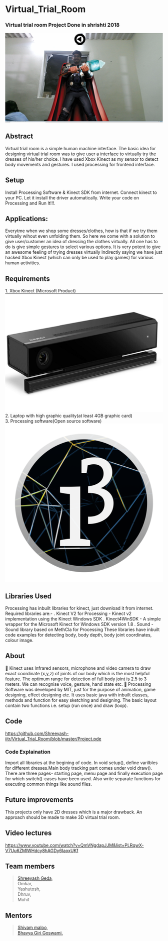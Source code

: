 # Virtual_Trial_Room

### Virtual trial room Project Done in shrishti 2018

![](images/secy.png)

## Abstract

Virtual trial room is a simple human machine interface. The basic idea for designing virtual trial room was to give user a interface to virtually try the dresses of his/her choice. I have used Xbox Kinect as my sensor to detect body movements and gestures. I used processing for frontend interface.

## Setup

Install Processing Software & Kinect SDK from internet. Connect kinect to your PC. Let it install the driver automatically. Write your code on Processing and Run It!!!.

## Applications:

Everytme when we shop some dresses/clothes, how is that if we try them virtually wihout even unfolding them. So here we come with a solution to give user/customer an idea of dressing the clothes virtually. All one has to do is give simple gestures to select various options. It is very potent to give an awesome feeling of trying dresses virtually Indirectly saying we have just hacked Xbox Kinect (which can only be used to play games) for various human activities.

## Requirements

1\. Xbox Kinect (Microsoft Product)  
![](images/kinect.jpg) 2\. Laptop with high graphic quality(at least 4GB graphic card)  
3\. Processing software(Open source software)  
![](images/processing.png)

## Libraries Used

Processing has inbuilt libraries for kinect, just download it from internet. Required libraries are:- . Kinect V2 for Processing - Kinect v2 implementation using the Kinect Windows SDK . Kinect4WinSDK - A simple wrapper for the Microsoft Kinect for Windows SDK version 1.8 . Sound - Sound library based on MethCla for Processing These libraries have inbuilt code examples for detecting body, body depth, body joint coordinates, colour image.

## About

 Kinect uses Infrared sensors, microphone and video camera to draw exact coordinate (x,y,z) of joints of our body which is the most helpful feature. The optimum range for detection of full body joint is 2.5 to 3 meters. We can recognise voice, gesture, hand state etc.  Processing Software was developed by MIT, just for the purpose of animation, game designing, effect designing etc. It uses basic java with inbuilt classes, methods and function for easy sketching and designing. The basic layout contain two functions i.e. setup (run once) and draw (loop).

## Code

https://github.com/Shreeyash-iitr/Virtual_Trial_Room/blob/master/Project.pde

### Code Explaination

Import all libraries at the begining of code. In void setup(), define varilbles for different dresses.Main body tracking part comes under void draw(). There are three pages- starting page, menu page and finally execution page for which switch()-cases have been used. Also write separate functions for executing common things like sound files.

## Future improvements

This projects only have 2D dresses which is a major drawback. An approach should be made to make 3D virtual trial room.

## Video lectures

https://www.youtube.com/watch?v=QmVNgdapJJM&list=PLRqwX-V7Uu6ZMlWHdcy8hAGDy6IaoxUKf

## Team members

> [Shreeyash Geda](https://www.facebook.com/shreeyash.geda.1),  
> Omkar,  
> Yashutosh,  
> Dhruv,  
> Mohit

## Mentors

> [Shivam maloo](https://github.com/Kakashi08),  
> [Bhavya Giri Goswami.](https://www.facebook.com/bhavya.girigoswami)
